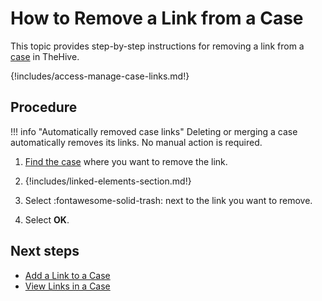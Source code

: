 # How to Remove a Link from a Case

<!-- md:version 5.5 -->

This topic provides step-by-step instructions for removing a link from a [case](../cases/about-cases.md#linking-elements) in TheHive.

{!includes/access-manage-case-links.md!}

<h2>Procedure</h2>

!!! info "Automatically removed case links"
    Deleting or merging a case automatically removes its links. No manual action is required.

1. [Find the case](../cases/search-for-cases/find-a-case.md) where you want to remove the link.

2. {!includes/linked-elements-section.md!}

3. Select :fontawesome-solid-trash: next to the link you want to remove.

4. Select **OK**.

<h2>Next steps</h2>

* [Add a Link to a Case](add-a-link-to-a-case.md)
* [View Links in a Case](view-links-in-a-case.md)